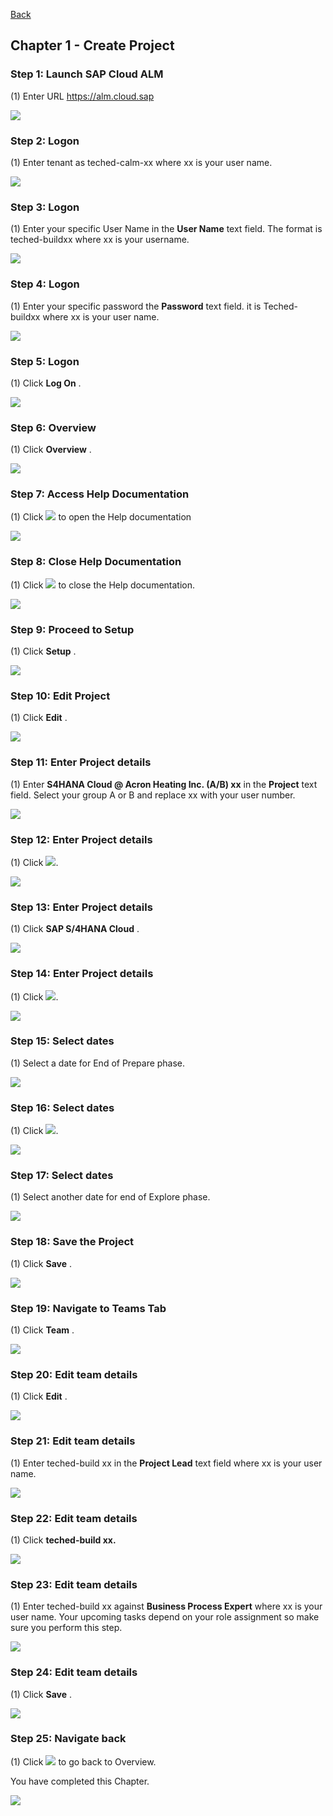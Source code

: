 [Back](/README.md)

## Chapter 1 \- Create Project

### Step 1: Launch SAP Cloud ALM



\(1\) Enter URL https://alm.cloud.sap

![](Markdown_files/img_0.png)



### Step 2: Logon



\(1\) Enter tenant as teched\-calm\-xx where xx is your user name.

![](Markdown_files/img_000.png)



### Step 3: Logon



\(1\) Enter your specific User Name in the  **User Name**  text field. The format is teched\-buildxx where xx is your username.

![](Markdown_files/img_001.png)



### Step 4: Logon



\(1\) Enter your specific password the  **Password**  text field. it is Teched\-buildxx where xx is your user name.

![](Markdown_files/img_002.png)



### Step 5: Logon



\(1\) Click  **Log On** .

![](Markdown_files/img_003.png)



### Step 6: Overview



\(1\) Click  **Overview** .

![](Markdown_files/img_004.png)



### Step 7: Access Help Documentation



\(1\) Click  ![](Markdown_files/fieldicon.png) to open the Help documentation

 

![](Markdown_files/img_005.png)



### Step 8: Close Help Documentation



\(1\) Click  ![](Markdown_files/fieldicon00.png) to close the Help documentation.

![](Markdown_files/img_006.png)



### Step 9: Proceed to Setup



\(1\) Click  **Setup** .

![](Markdown_files/img_007.png)



### Step 10: Edit Project



\(1\) Click  **Edit** .

![](Markdown_files/img_008.png)



### Step 11: Enter Project details



\(1\) Enter  **S4HANA Cloud &#64; Acron Heating Inc. \(A/B\) xx**  in the  **Project**  text field. Select your group A or B and replace xx with your user number.

![](Markdown_files/img_009.png)



### Step 12: Enter Project details



\(1\) Click  ![](Markdown_files/fieldicon01.png).

![](Markdown_files/img_010.png)



### Step 13: Enter Project details



\(1\) Click  **SAP S/4HANA Cloud** .

![](Markdown_files/img_011.png)



### Step 14: Enter Project details



\(1\) Click  ![](Markdown_files/fieldicon_10.png).

![](Markdown_files/img_012.png)



### Step 15: Select dates



\(1\) Select a date for End of Prepare phase.

![](Markdown_files/img_013.png)



### Step 16: Select dates



\(1\) Click  ![](Markdown_files/fieldicon_16.png).

![](Markdown_files/img_014.png)



### Step 17: Select dates



\(1\) Select another date for end of Explore phase.

![](Markdown_files/img_015.png)



### Step 18: Save the Project



\(1\) Click  **Save** .

![](Markdown_files/img_016.png)



### Step 19: Navigate to Teams Tab



\(1\) Click  **Team** .

![](Markdown_files/img_017.png)



### Step 20: Edit team details



\(1\) Click  **Edit** .

![](Markdown_files/img_018.png)



### Step 21: Edit team details



\(1\) Enter teched\-build xx in the  **Project Lead**  text field where xx is your user name.

![](Markdown_files/img_019.png)



### Step 22: Edit team details



\(1\) Click  **teched\-build xx.** 

![](Markdown_files/img_020.png)



### Step 23: Edit team details



\(1\) Enter teched\-build xx against  **Business Process Expert** where xx is your user name. Your upcoming tasks depend on your role assignment so make sure you perform this step.

 

![](Markdown_files/img_021.png)



### Step 24: Edit team details



\(1\) Click  **Save** .

![](Markdown_files/img_022.png)



### Step 25: Navigate back



\(1\) Click  ![](Markdown_files/fieldicon02.png) to go back to Overview. 

 

You have completed this Chapter.

![](Markdown_files/img_023.png)



